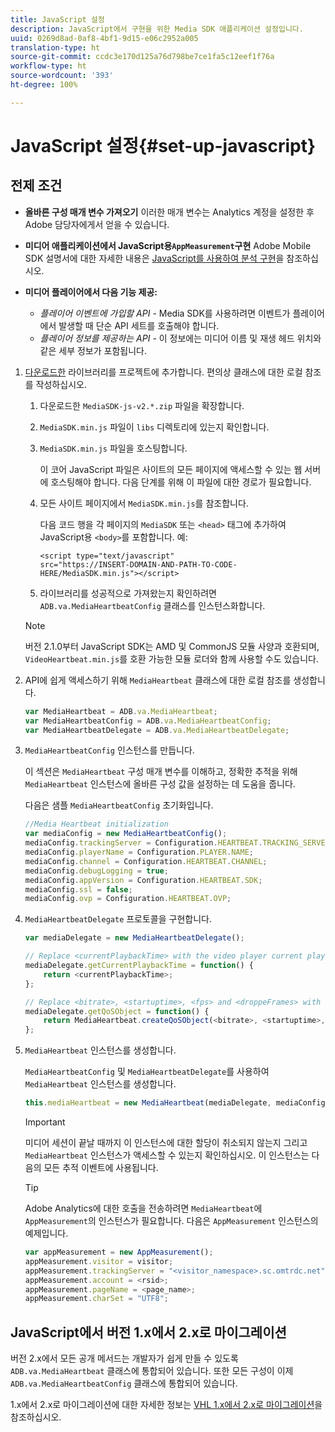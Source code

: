 ```yaml
---
title: JavaScript 설정
description: JavaScript에서 구현을 위한 Media SDK 애플리케이션 설정입니다.
uuid: 0269d8ad-0af8-4bf1-9d15-e06c2952a005
translation-type: ht
source-git-commit: ccdc3e170d125a76d798be7ce1fa5c12eef1f76a
workflow-type: ht
source-wordcount: '393'
ht-degree: 100%

---
```



# JavaScript 설정{#set-up-javascript}

## 전제 조건

* **올바른 구성 매개 변수 가져오기** 이러한 매개 변수는 Analytics 계정을 설정한 후 Adobe 담당자에게서 얻을 수 있습니다.
* **미디어 애플리케이션에서 JavaScript용`AppMeasurement`구현**
Adobe Mobile SDK 설명서에 대한 자세한 내용은 [JavaScript를 사용하여 분석 구현](https://docs.adobe.com/content/help/ko-KR/analytics/implementation/js/overview.html)을 참조하십시오.

* **미디어 플레이어에서 다음 기능 제공:**

   * *플레이어 이벤트에 가입할 API* - Media SDK를 사용하려면 이벤트가 플레이어에서 발생할 때 단순 API 세트를 호출해야 합니다.
   * *플레이어 정보를 제공하는 API* - 이 정보에는 미디어 이름 및 재생 헤드 위치와 같은 세부 정보가 포함됩니다.

1. [다운로드한](/help/sdk-implement/download-sdks.md#download-2x-sdks) 라이브러리를 프로젝트에 추가합니다. 편의상 클래스에 대한 로컬 참조를 작성하십시오.

   1. 다운로드한 `MediaSDK-js-v2.*.zip` 파일을 확장합니다.
   1. `MediaSDK.min.js` 파일이 `libs` 디렉토리에 있는지 확인합니다.

   1. `MediaSDK.min.js` 파일을 호스팅합니다.

      이 코어 JavaScript 파일은 사이트의 모든 페이지에 액세스할 수 있는 웹 서버에 호스팅해야 합니다. 다음 단계를 위해 이 파일에 대한 경로가 필요합니다.

   1. 모든 사이트 페이지에서 `MediaSDK.min.js`를 참조합니다.

      다음 코드 행을 각 페이지의 `MediaSDK` 또는 `<head>` 태그에 추가하여 JavaScript용 `<body>`를 포함합니다. 예:

      ```
      <script type="text/javascript" 
      src="https://INSERT-DOMAIN-AND-PATH-TO-CODE-HERE/MediaSDK.min.js"></script>
      ```

   1.  라이브러리를 성공적으로 가져왔는지 확인하려면 `ADB.va.MediaHeartbeatConfig` 클래스를 인스턴스화합니다.

      >[!NOTE]
      >
      >버전 2.1.0부터 JavaScript SDK는 AMD 및 CommonJS 모듈 사양과 호환되며, `VideoHeartbeat.min.js`를 호환 가능한 모듈 로더와 함께 사용할 수도 있습니다.

1. API에 쉽게 액세스하기 위해 `MediaHeartbeat` 클래스에 대한 로컬 참조를 생성합니다.

   ```js
   var MediaHeartbeat = ADB.va.MediaHeartbeat; 
   var MediaHeartbeatConfig = ADB.va.MediaHeartbeatConfig; 
   var MediaHeartbeatDelegate = ADB.va.MediaHeartbeatDelegate; 
   ```

1. `MediaHeartbeatConfig` 인스턴스를 만듭니다.

   이 섹션은 `MediaHeartbeat` 구성 매개 변수를 이해하고, 정확한 추적을 위해 `MediaHeartbeat` 인스턴스에 올바른 구성 값을 설정하는 데 도움을 줍니다.

   다음은 샘플 `MediaHeartbeatConfig` 초기화입니다.

   ```js
   //Media Heartbeat initialization 
   var mediaConfig = new MediaHeartbeatConfig(); 
   mediaConfig.trackingServer = Configuration.HEARTBEAT.TRACKING_SERVER; 
   mediaConfig.playerName = Configuration.PLAYER.NAME; 
   mediaConfig.channel = Configuration.HEARTBEAT.CHANNEL; 
   mediaConfig.debugLogging = true; 
   mediaConfig.appVersion = Configuration.HEARTBEAT.SDK; 
   mediaConfig.ssl = false; 
   mediaConfig.ovp = Configuration.HEARTBEAT.OVP; 
   ```

1. `MediaHeartbeatDelegate` 프로토콜을 구현합니다.

   ```js
   var mediaDelegate = new MediaHeartbeatDelegate(); 
   
   // Replace <currentPlaybackTime> with the video player current playback time 
   mediaDelegate.getCurrentPlaybackTime = function() { 
       return <currentPlaybackTime>; 
   }; 
   
   // Replace <bitrate>, <startuptime>, <fps> and <droppeFrames> with the current playback QoS values.  
   mediaDelegate.getQoSObject = function() { 
       return MediaHeartbeat.createQoSObject(<bitrate>, <startuptime>, <fps>, <droppedFrames>); 
   };
   ```

1. `MediaHeartbeat` 인스턴스를 생성합니다.

   `MediaHeartbeatConfig` 및 `MediaHeartbeatDelegate`를 사용하여 `MediaHeartbeat` 인스턴스를 생성합니다.

   ```js
   this.mediaHeartbeat = new MediaHeartbeat(mediaDelegate, mediaConfig, appMeasurement);
   ```

   >[!IMPORTANT]
   >
   >미디어 세션이 끝날 때까지 이 인스턴스에 대한 할당이 취소되지 않는지 그리고 `MediaHeartbeat` 인스턴스가 액세스할 수 있는지 확인하십시오. 이 인스턴스는 다음의 모든 추적 이벤트에 사용됩니다.

   >[!TIP]
   >
   >Adobe Analytics에 대한 호출을 전송하려면 `MediaHeartbeat`에 `AppMeasurement`의 인스턴스가 필요합니다. 다음은 `AppMeasurement` 인스턴스의 예제입니다.

   ```js
   var appMeasurement = new AppMeasurement(); 
   appMeasurement.visitor = visitor; 
   appMeasurement.trackingServer = "<visitor_namespace>.sc.omtrdc.net"; 
   appMeasurement.account = <rsid>; 
   appMeasurement.pageName = <page_name>; 
   appMeasurement.charSet = "UTF­8";
   ```

## JavaScript에서 버전 1.x에서 2.x로 마이그레이션

버전 2.x에서 모든 공개 메서드는 개발자가 쉽게 만들 수 있도록 `ADB.va.MediaHeartbeat` 클래스에 통합되어 있습니다. 또한 모든 구성이 이제 `ADB.va.MediaHeartbeatConfig` 클래스에 통합되어 있습니다.

1.x에서 2.x로 마이그레이션에 대한 자세한 정보는 [VHL 1.x에서 2.x로 마이그레이션](/help/sdk-implement/va-1x-to-2x/mig-1x-2x-overview.md)을 참조하십시오.
